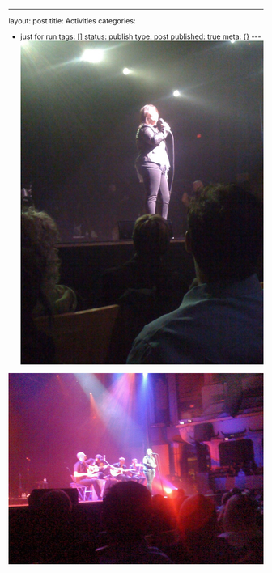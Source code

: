 ---
layout: post
title: Activities
categories: 
- just for run
tags: []
status: publish
type: post
published: true
meta: {}
---![](/squarespace_images/static_50d2902fe4b0959a0871a12c_50d29313e4b04687d9db347f_50d29313e4b04687d9db3480_1355977497070__img.jpg)
  

  
   
![](/squarespace_images/static_50d2902fe4b0959a0871a12c_50d29313e4b04687d9db347f_50d29313e4b04687d9db3481_1355977498029__img.jpg)
